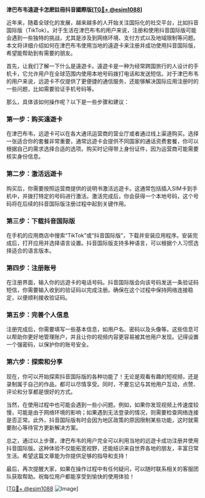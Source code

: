**津巴布韦遠遊卡怎麽註冊抖音國際版[[TG💪+ @esim1088](https://t.me/s/esim1088)]**

近年来，随着全球化的发展，越来越多的人开始关注国际化的社交平台，比如抖音国际版（TikTok）。对于生活在津巴布韦的用户来说，注册和使用抖音国际版可能会遇到一些独特的挑战，尤其是涉及到网络环境、支付方式以及地域限制等问题。本文将详细介绍如何在津巴布韦使用当地的遠遊卡来注册并成功使用抖音国际版，希望能帮助到有需要的朋友。

首先，让我们了解一下什么是遠遊卡。遠遊卡是一种为经常跨国旅行的人设计的手机卡，它允许用户在全球范围内使用本地号码拨打电话和发送短信。对于津巴布韦的用户来说，远遊卡不仅提供了更便捷的通信服务，还能够解决国际应用注册时的一些问题，比如需要验证手机号码等。

那么，具体该如何操作呢？以下是一些步骤和建议：

### 第一步：购买遠遊卡

在津巴布韦，远遊卡可以在各大通讯运营商的营业厅或者通过线上渠道购买。选择一张适合你的套餐非常重要，通常远遊卡会提供不同国家的通话资费套餐，你可以根据自己的需求选择合适的选项。购买时记得带上身份证件，因为运营商可能需要核实身份信息。

### 第二步：激活远遊卡

购买后，你需要按照运营商提供的说明书激活远遊卡。这通常包括插入SIM卡到手机中，并拨打特定的号码进行激活。激活完成后，你会获得一个本地号码，这个号码将在后续的抖音国际版注册过程中起到关键作用。

### 第三步：下载抖音国际版

在手机的应用商店中搜索“TikTok”或“抖音国际版”，下载并安装应用程序。安装完成后，打开应用并选择语言设置。抖音国际版支持多种语言，可以根据个人习惯选择适合的语言版本。

### 第四步：注册账号

在注册界面，输入你的远遊卡的电话号码。抖音国际版会向该号码发送一条验证码短信，你需要输入收到的验证码以完成注册。确保在这个过程中保持网络连接稳定，以便顺利接收验证码。

### 第五步：完善个人信息

注册完成后，你需要填写一些基本信息，如用户名、密码以及头像等。这些信息可以帮助你更好地管理账户，并且让你的视频内容更容易被其他用户发现。记得设置一个强密码，以保护你的账号安全。

### 第六步：探索和分享

现在，你可以开始探索抖音国际版的各种功能了！无论是观看有趣的短视频，还是录制属于自己的作品，都可以尽情享受。同时，不要忘记与其他用户互动，点赞、评论和分享都是很好的方式。

当然，在使用过程中也可能会遇到一些小问题。例如，如果你发现视频上传速度较慢，可能是由于网络环境的影响；如果遇到无法登录的情况，则需要检查网络连接是否正常。此外，抖音国际版有时会因为地区政策的原因限制某些功能，这时就需要耐心等待官方更新解决方案。

总之，通过以上步骤，津巴布韦的用户完全可以利用当地的远遊卡成功注册并使用抖音国际版。这种体验不仅能拓宽视野，还能结识来自世界各地的朋友，丰富日常生活。希望这篇文章能为你提供足够的指导和支持！

最后，再次提醒大家，如果在操作过程中有任何疑问，可以随时联系相关的客服团队获取帮助。祝每位用户都能享受到愉快的使用体验！

[[TG💪+ @esim1088](https://t.me/s/esim1088) ![Image](https://i.postimg.cc/4NQfJmqS/Snipaste-2025-05-13-00-14-12.png)]